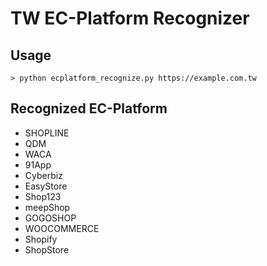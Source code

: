# TW EC-Platform Recognizer
## Usage
```
> python ecplatform_recognize.py https://example.com.tw
```

## Recognized EC-Platform
- SHOPLINE
- QDM
- WACA
- 91App
- Cyberbiz
- EasyStore
- Shop123
- meepShop
- GOGOSHOP
- WOOCOMMERCE
- Shopify
- ShopStore
